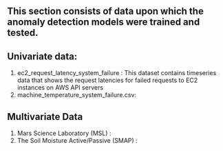 ## This section consists of data upon which the anomaly detection models were trained and tested.
## Univariate data:
1. ec2_request_latency_system_failure : This dataset contains timeseries data that shows the request latencies for failed requests to EC2 instances on AWS API servers
2. machine_temperature_system_failure.csv:

## Multivariate Data
1. Mars Science Laboratory (MSL) :
2. The Soil Moisture Active/Passive (SMAP) :
